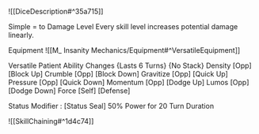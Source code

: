 ![[DiceDescription#^35a715]]

Simple
= to Damage Level
Every skill level increases potential damage linearly.

Equipment
![[M_ Insanity Mechanics/Equipment#^VersatileEquipment]]

Versatile  Patient Ability Changes {Lasts 6 Turns} {No Stack}
Density 	[Opp]	[Block Up]
Crumble 	[Opp]	[Block Down] 
Gravitize 	[Opp]	[Quick Up]	
Pressure 	[Opp]	[Quick Down]
Momentum	[Opp]	[Dodge Up]
Lumos		[Opp]	[Dodge Down]
Force		[Self]	[Defense] 

Status Modifier : [Status Seal] 50% Power for 20 Turn Duration

![[SkillChaining#^1d4c74]]
